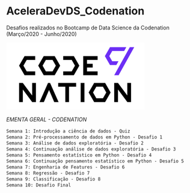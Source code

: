 # AceleraDevDS_Codenation
 Desafios realizados no Bootcamp de Data Science da Codenation (Março/2020 - Junho/2020)

![alt text](logo.png)

*EMENTA GERAL - CODENATION*

    Semana 1: Introdução a ciência de dados - Quiz
    Semana 2: Pré-processamento de dados em Python - Desafio 1
    Semana 3: Análise de dados exploratória - Desafio 2
    Semana 4: Continuação análise de dados exploratória - Desafio 3
    Semana 5: Pensamento estatístico em Python - Desafio 4
    Semana 6: Continuação pensamento estatístico em Python - Desafio 5
    Semana 7: Engenharia de Features - Desafio 6
    Semana 8: Regressão - Desafio 7
    Semana 9: Classificação - Desafio 8
    Semana 10: Desafio Final